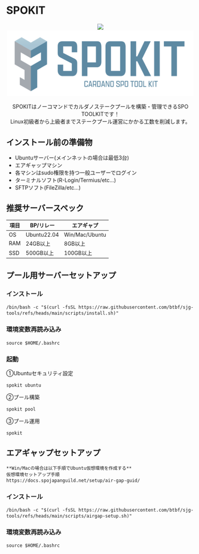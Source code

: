 # SPOKIT
<p align="center">
  <a href="https://github.com/btbf/sjg-tools/releases">
    <img src="https://img.shields.io/github/release-pre/btbf/sjg-tools.svg?style=for-the-badge" />
  </a>
  <br>
  <a href=https://spokit.spojapanguild.net/ ><img src="https://github.com/btbf/sjg-tools/blob/main/docs/images/spokit-logo-big.png?raw=true" width=500></a>
</p>
<p align="center">SPOKITはノーコマンドでカルダノステークプールを構築・管理できるSPO TOOLKITです！<br>
Linux初級者から上級者までステークプール運営にかかる工数を削減します。</p>



## インストール前の準備物
- Ubuntuサーバー(メインネットの場合は最低3台)
- エアギャップマシン
- 各マシンはsudo権限を持つ一般ユーザーでログイン
- ターミナルソフト(R-Login/Termius/etc...)
- SFTPソフト(FileZilla/etc...)

## 推奨サーバースペック
項目 | BP/リレー | エアギャプ |
|-----|-----|-----|
OS | Ubuntu22.04 | Win/Mac/Ubuntu
RAM | 24GB以上 | 8GB以上 |
SSD | 500GB以上 | 100GB以上 |

## プール用サーバーセットアップ

### インストール
```
/bin/bash -c "$(curl -fsSL https://raw.githubusercontent.com/btbf/sjg-tools/refs/heads/main/scripts/install.sh)"
```

### 環境変数再読み込み
```
source $HOME/.bashrc
```

### 起動
①Ubuntuセキュリティ設定
```
spokit ubuntu
```

②プール構築
```
spokit pool
```

③プール運用
```
spokit
```

## エアギャップセットアップ

```
**Win/Macの場合は以下手順でUbuntu仮想環境を作成する**
仮想環境セットアップ手順
https://docs.spojapanguild.net/setup/air-gap-guid/
```

### インストール
```
/bin/bash -c "$(curl -fsSL https://raw.githubusercontent.com/btbf/sjg-tools/refs/heads/main/scripts/airgap-setup.sh)"
```

### 環境変数再読み込み
```
source $HOME/.bashrc
```
